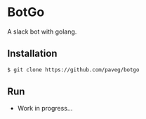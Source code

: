 BotGo
===

A slack bot with golang.

## Installation

```bash
$ git clone https://github.com/paveg/botgo
```

## Run

- Work in progress...
